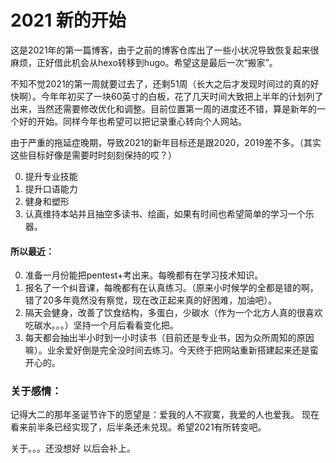 # 2021 新的开始


这是2021年的第一篇博客，由于之前的博客仓库出了一些小状况导致恢复起来很麻烦，正好借此机会从hexo转移到hugo。希望这是最后一次“搬家”。

不知不觉2021的第一周就要过去了，还剩51周（长大之后才发现时间过的真的好快啊）。今年年初买了一块60英寸的白板，花了几天时间大致把上半年的计划列了出来，当然还需要修改优化和调整。目前位置第一周的进度还不错，算是新年的一个好的开始。同样今年也希望可以把记录重心转向个人网站。

由于严重的拖延症晚期，导致2021的新年目标还是跟2020，2019差不多。（其实这些目标好像是需要时时刻刻保持的哎？）

0. 提升专业技能
1. 提升口语能力
2. 健身和塑形
3. 认真维持本站并且抽空多读书、绘画，如果有时间也希望简单的学习一个乐器。

#### 所以最近：
0. 准备一月份能把pentest+考出来。每晚都有在学习技术知识。
1. 报名了一个纠音课，每晚都有在认真练习。（原来小时候学的全都是错的啊，错了20多年竟然没有察觉，现在改正起来真的好困难，加油吧）。
2. 隔天会健身，改善了饮食结构，多蛋白，少碳水（作为一个北方人真的很喜欢吃碳水。。。）坚持一个月后看看变化把。
3. 每天都会抽出半小时到一小时读书（目前还是专业书，因为众所周知的原因嘛）。业余爱好倒是完全没时间去练习。今天终于把网站重新搭建起来还是蛮开心的。

### 关于感情：
记得大二的那年圣诞节许下的愿望是：爱我的人不寂寞，我爱的人也爱我。
现在看来前半条已经实现了，后半条还未兑现。希望2021有所转变吧。

关于。。。还没想好 以后会补上。
